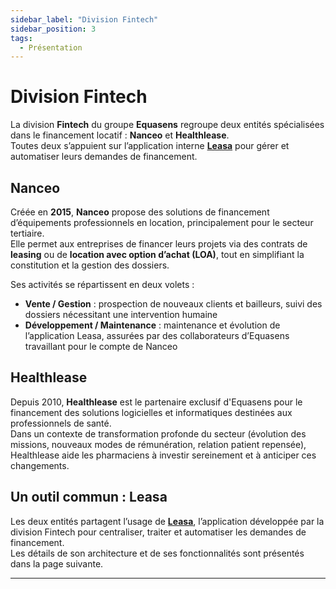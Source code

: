 ```yaml
---
sidebar_label: "Division Fintech"
sidebar_position: 3
tags:
  - Présentation
---
```


# Division Fintech

La division **Fintech** du groupe **Equasens** regroupe deux entités spécialisées dans le financement locatif : **Nanceo** et **Healthlease**.  
Toutes deux s’appuient sur l’application interne **[Leasa](./Leasa)** pour gérer et automatiser leurs demandes de financement.

## Nanceo

Créée en **2015**, **Nanceo** propose des solutions de financement d’équipements professionnels en location, principalement pour le secteur tertiaire.  
Elle permet aux entreprises de financer leurs projets via des contrats de **leasing** ou de **location avec option d’achat (LOA)**, tout en simplifiant la constitution et la gestion des dossiers.

Ses activités se répartissent en deux volets :  
- **Vente / Gestion** : prospection de nouveaux clients et bailleurs, suivi des dossiers nécessitant une intervention humaine  
- **Développement / Maintenance** : maintenance et évolution de l’application Leasa, assurées par des collaborateurs d’Equasens travaillant pour le compte de Nanceo

## Healthlease

Depuis 2010, **Healthlease** est le partenaire exclusif d'Equasens pour le financement des solutions logicielles et informatiques destinées aux professionnels de santé.  
Dans un contexte de transformation profonde du secteur (évolution des missions, nouveaux modes de rémunération, relation patient repensée), Healthlease aide les pharmaciens à investir sereinement et à anticiper ces changements.

## Un outil commun : Leasa

Les deux entités partagent l’usage de **[Leasa](./Leasa)**, l’application développée par la division Fintech pour centraliser, traiter et automatiser les demandes de financement.  
Les détails de son architecture et de ses fonctionnalités sont présentés dans la page suivante.

--- 